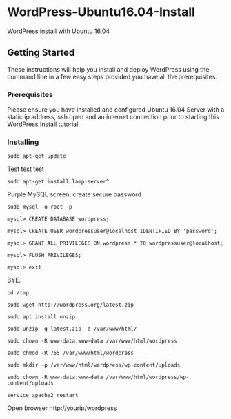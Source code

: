 # WordPress-Ubuntu16.04-Install
WordPress install with Ubuntu 16.04

## Getting Started
These instructions will help you install and deploy WordPress using the command line in a few easy steps provided you have all the prerequisites.

### Prerequisites
Please ensure you have installed and configured Ubuntu 16.04 Server with a static ip address, ssh open and an internet connection prior to starting this WordPress Install tutorial

### Installing
```
sudo apt-get update
```

Test test test
```
sudo apt-get install lamp-server^
```

Purple MySQL screen, create secure password

```
sudo mysql -u root -p
```

```
mysql> CREATE DATABASE wordpress;
```

```
mysql> CREATE USER wordpressuser@localhost IDENTIFIED BY 'password';
```

```
mysql> GRANT ALL PRIVILEGES ON wordpress.* TO wordpressuser@localhost;
```

```
mysql> FLUSH PRIVILEGES;
```

```
mysql> exit
```

BYE.

```
cd /tmp
```

```
sudo wget http://wordpress.org/latest.zip
```

```
sudo apt install unzip
```

```
sudo unzip -q latest.zip -d /var/www/html/
```

```
sudo chown -R www-data:www-data /var/www/html/wordpress
```

```
sudo chmod -R 755 /var/www/html/wordpress
```

```
sudo mkdir -p /var/www/html/wordpress/wp-content/uploads
```

```
sudo chown -R www-data:www-data /var/www/html/wordpress/wp-content/uploads
```

```
service apache2 restart
```

Open browser
http://yourip/wordpress
